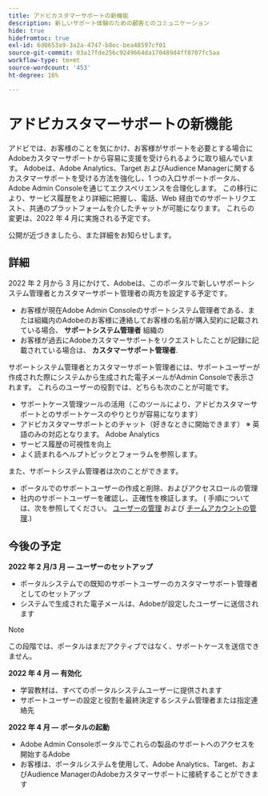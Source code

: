 ```yaml
---
title: アドビカスタマーサポートの新機能
description: 新しいサポート体験のための顧客とのコミュニケーション
hide: true
hidefromtoc: true
exl-id: 6d0653a9-3a2a-4747-b8ec-bea48597cf01
source-git-commit: 03a17fde256c9249664da170489d4ff8707fc5aa
workflow-type: tm+mt
source-wordcount: '453'
ht-degree: 16%

---
```


# アドビカスタマーサポートの新機能

アドビでは、お客様のことを気にかけ、お客様がサポートを必要とする場合にAdobeカスタマーサポートから容易に支援を受けられるように取り組んでいます。 Adobeは、Adobe Analytics、Target およびAudience Managerに関するカスタマーサポートを受ける方法を強化し、1 つの入口サポートポータル、Adobe Admin Consoleを通じてエクスペリエンスを合理化します。 この移行により、サービス履歴をより詳細に把握し、電話、Web 経由でのサポートリクエスト、共通のプラットフォームを介したチャットが可能になります。 これらの変更は、2022 年 4 月に実施される予定です。

公開が近づきましたら、また詳細をお知らせします。

## 詳細

2022 年 2 月から 3 月にかけて、Adobeは、このポータルで新しいサポートシステム管理者とカスタマーサポート管理者の両方を設定する予定です。

* お客様が現在Adobe Admin Consoleのサポートシステム管理者である、または組織内のAdobeのお客様に連絡してお客様の名前が購入契約に記載されている場合、 **サポートシステム管理者** 組織の
* お客様が過去にAdobeカスタマーサポートをリクエストしたことが記録に記載されている場合は、 **カスタマーサポート管理者**.

サポートシステム管理者とカスタマーサポート管理者には、サポートユーザーが作成された際にシステムから生成された電子メールがAdmin Consoleで表示されます。 これらのユーザーの役割では、どちらも次のことが可能です。

* サポートケース管理ツールの活用（このツールにより、アドビカスタマーサポートとのサポートケースのやりとりが容易になります）
* アドビカスタマーサポートとのチャット（好きなときに開始できます） ※ 英語のみの対応となります。 Adobe Analytics
* サービス履歴の可視性を向上
* よく読まれるヘルプトピックとフォーラムを参照します。

また、サポートシステム管理者は次のことができます。

* ポータルでのサポートユーザーの作成と削除、およびアクセスロールの管理
* 社内のサポートユーザーを確認し、正確性を検証します。 ( 手順については、次を参照してください。 [ユーザーの管理](https://helpx.adobe.com/jp/enterprise/using/users.html) および [チームアカウントの管理](https://helpx.adobe.com/jp/enterprise/using/accounts.html).)

## 今後の予定

**2022 年 2 月/3 月 — ユーザーのセットアップ**

* ポータルシステムでの既知のサポートユーザーのカスタマーサポート管理者としてのセットアップ
* システムで生成された電子メールは、Adobeが設定したユーザーに送信されます

>[!NOTE]
>
>この段階では、ポータルはまだアクティブではなく、サポートケースを送信できません。

**2022 年 4 月 — 有効化**

* 学習教材は、すべてのポータルシステムユーザーに提供されます
* サポートユーザーの設定と役割を最終決定するシステム管理者または指定連絡先

**2022 年 4 月 — ポータルの起動**

* Adobe Admin Consoleポータルでこれらの製品のサポートへのアクセスを開始するAdobe
* お客様は、ポータルシステムを使用して、Adobe Analytics、Target、およびAudience ManagerのAdobeカスタマーサポートに接続することができます
